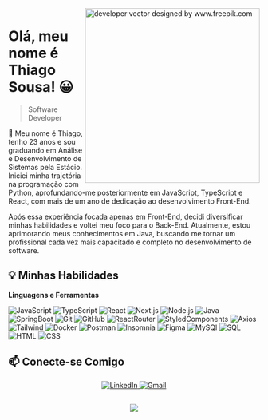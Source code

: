 <img align="right" height="350" src="https://user-images.githubusercontent.com/74038190/212750996-938b257b-266c-45a7-9af7-655341c0f58b.gif" alt="developer vector designed by www.freepik.com">

# Olá, meu nome é Thiago Sousa! 😀
> Software Developer

💬 Meu nome é Thiago, tenho 23 anos e sou graduando em Análise e Desenvolvimento de Sistemas pela Estácio. Iniciei minha trajetória na programação com Python, aprofundando-me posteriormente em JavaScript, TypeScript e React, com mais de um ano de dedicação ao desenvolvimento Front-End.

Após essa experiência focada apenas em Front-End, decidi diversificar minhas habilidades e voltei meu foco para o Back-End. Atualmente, estou aprimorando meus conhecimentos em Java, buscando me tornar um profissional cada vez mais capacitado e completo no desenvolvimento de software.

## 💡 Minhas Habilidades

**Linguagens e Ferramentas**

![JavaScript](https://img.shields.io/badge/JAVASCRIPT-525252?style=for-the-badge&logo=javascript&logoColor=f1e05a)
![TypeScript](https://img.shields.io/badge/TYPESCRIPT-525252?style=for-the-badge&logo=typescript&logoColor=%233178C6)
![React](https://img.shields.io/badge/React-525252?style=for-the-badge&logo=react&logoColor=5ed3f3)
![Next.js](https://img.shields.io/badge/Next.js-525252?style=for-the-badge&logo=next.js&logoColor=ffffff)
![Node.js](https://img.shields.io/badge/Node.js-525252?style=for-the-badge&logo=node.js&logoColor=8CC84B)
![Java](https://img.shields.io/badge/Java-525252?style=for-the-badge&logo=java&logoColor=ed8b00)
![SpringBoot](https://img.shields.io/badge/SPRINGBOOT-525252?style=for-the-badge&logo=springboot&logoColor=67b14c)
![Git](https://img.shields.io/badge/Git-525252?style=for-the-badge&logo=git&logoColor=e94e31)
![GitHub](https://img.shields.io/badge/GitHub-525252?style=for-the-badge&logo=github&logoColor=000000)
![ReactRouter](https://img.shields.io/badge/ReactRouter-525252?style=for-the-badge&logo=reactrouter&logoColor=f14747)
![StyledComponents](https://img.shields.io/badge/StyledComponents-525252?style=for-the-badge&logo=styledcomponents&logoColor=f7cb56)
![Axios](https://img.shields.io/badge/Axios-525252?style=for-the-badge&logo=axios&logoColor=5ed3f3)
![Tailwind](https://img.shields.io/badge/Tailwind-525252?style=for-the-badge&logo=tailwindcss&logoColor=36b7f0)
![Docker](https://img.shields.io/badge/Docker-525252?style=for-the-badge&logo=docker&logoColor=35add2)
![Postman](https://img.shields.io/badge/POSTMAN-525252?style=for-the-badge&logo=postman&logoColor=ff6c38)
![Insomnia](https://img.shields.io/badge/Insomnia-525252?style=for-the-badge&logo=insomnia&logoColor=35add2)
![Figma](https://img.shields.io/badge/Figma-525252?style=for-the-badge&logo=figma&logoColor=f14747)
![MySQl](https://img.shields.io/badge/MYSQL-525252?style=for-the-badge&logo=mysql&logoColor=FFFFff)
![SQL](https://img.shields.io/badge/SQL-525252?style=for-the-badge&logo=sqlite&logoColor=003B57)
![HTML](https://img.shields.io/badge/html-525252?style=for-the-badge&logo=html&logoColor=35add2)
![CSS](https://img.shields.io/badge/css-525252?style=for-the-badge&logo=css&logoColor=35add2)

## 📫 Conecte-se Comigo

<div align="center">
  <a href="https://www.linkedin.com/in/thiagodsousa/" target="_blank">
  <img src="https://img.shields.io/badge/-LinkedIn-%230077B5?style=for-the-badge&logo=linkedin&logoColor=white" alt="LinkedIn" target="_blank">
  </a>
  </a>
  <a href="mailto:sousaalvesth@gmail.com">
  <img src="https://img.shields.io/badge/-Gmail-%23333?style=for-the-badge&logo=gmail&logoColor=white" alt="Gmail">
  </a>
</div>

##
<p align="center">
  <img src="https://media3.giphy.com/media/v1.Y2lkPTc5MGI3NjExeGNrdjM2Y2QxdXJoNnlqbWg5OWdyMzd2YWkyMGVwenQzZ2hoNmVrYSZlcD12MV9pbnRlcm5hbF9naWZfYnlfaWQmY3Q9Zw/JqmupuTVZYaQX5s094/giphy.gif">
</p>
